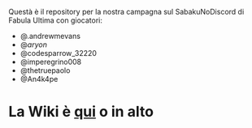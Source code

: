 Questà è il repository per la nostra campagna sul SabakuNoDiscord di Fabula Ultima con giocatori:
- @.andrewmevans
- @_aryon_
- @codesparrow_32220
- @imperegrino008
- @thetruepaolo
- @An4k4pe

# La Wiki è [qui](https://github.com/An4k4pe/AnotherTime/wiki/Fondamenta) o in alto 

